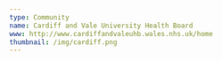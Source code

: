 ```yaml
---
type: Community 
name: Cardiff and Vale University Health Board
www: http://www.cardiffandvaleuhb.wales.nhs.uk/home
thumbnail: /img/cardiff.png
--- 
```

